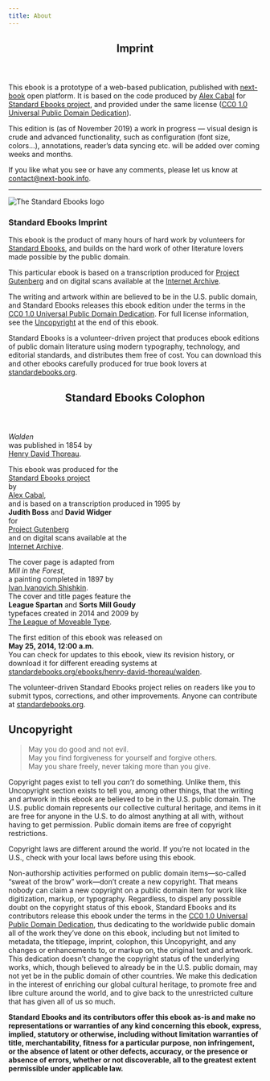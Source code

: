 ```yaml
---
title: About
---
```


<article>
  <section id="imprint" epub:type="imprint">
    <header>
      <h2 epub:type="title">Imprint</h2>
    </header>
    <p>This ebook is a prototype of a web-based publication, published with <a href="https://next-book.info">next-book</a> open platform. It is based on the code produced by <a href="https://alexcabal.com">Alex Cabal</a> for <a href="https://standardebooks.org">Standard Ebooks project</a>, and provided under the same license (<a href="https://creativecommons.org/publicdomain/zero/1.0/">CC0 1.0 Universal Public Domain Dedication</a>).</p>
    <p>This edition is (as of November 2019) a work in progress — visual design is crude and advanced functionality, such as configuration (font size, colors…), annotations, reader’s data syncing etc. will be added over coming weeks and months.</p>
    <p>If you like what you see or have any comments, please let us know at <a href="mailto:contact@next-book.info">contact@next-book.info</a>.</p>
    <hr>
    <img alt="The Standard Ebooks logo" src="./images/logo.svg" epub:type="z3998:publisher-logo"/>
    <h3>Standard Ebooks Imprint</h3>
    <p>This ebook is the product of many hours of hard work by volunteers for <a href="https://standardebooks.org">Standard Ebooks</a>, and builds on the hard work of other literature lovers made possible by the public domain.</p>
    <p>This particular ebook is based on a transcription produced for <a href="https://www.gutenberg.org/ebooks/205">Project Gutenberg</a> and on digital scans available at the <a href="https://archive.org/details/waldenorlifeinwo1854thor">Internet Archive</a>.</p>
    <p>The writing and artwork within are believed to be in the <abbr>U.S.</abbr> public domain, and Standard Ebooks releases this ebook edition under the terms in the <a href="https://creativecommons.org/publicdomain/zero/1.0/">CC0 1.0 Universal Public Domain Dedication</a>. For full license information, see the <a href="uncopyright.xhtml">Uncopyright</a> at the end of this ebook.</p>
    <p>Standard Ebooks is a volunteer-driven project that produces ebook editions of public domain literature using modern typography, technology, and editorial standards, and distributes them free of cost. You can download this and other ebooks carefully produced for true book lovers at <a href="https://standardebooks.org">standardebooks.org</a>.</p>
  </section>
  <section id="colophon" epub:type="colophon">
    <header>
      <h2 epub:type="title">Standard Ebooks Colophon</h2>
    </header>
    <p><i epub:type="se:name.publication.book">Walden</i><br/>
    was published in 1854 by<br/>
    <a href="https://en.wikipedia.org/wiki/Henry_David_Thoreau">Henry David Thoreau</a>.</p>
    <p>This ebook was produced for the<br/>
    <a href="https://standardebooks.org">Standard Ebooks project</a><br/>
    by<br/>
    <a href="https://alexcabal.com">Alex Cabal</a>,<br/>
    and is based on a transcription produced in 1995 by<br/>
    <b class="name">Judith Boss</b> and <b class="name">David Widger</b><br/>
    for<br/>
    <a href="https://www.gutenberg.org/ebooks/205">Project Gutenberg</a><br/>
    and on digital scans available at the<br/>
    <a href="https://archive.org/details/waldenorlifeinwo1854thor">Internet Archive</a>.</p>
    <p>The cover page is adapted from<br/>
    <i epub:type="se:name.visual-art.painting">Mill in the Forest</i>,<br/>
    a painting completed in 1897 by<br/>
    <a href="https://en.wikipedia.org/wiki/Ivan_Shishkin">Ivan Ivanovich Shishkin</a>.<br/>
    The cover and title pages feature the<br/>
    <b epub:type="se:name.visual-art.typeface">League Spartan</b> and <b epub:type="se:name.visual-art.typeface">Sorts Mill Goudy</b><br/>
    typefaces created in 2014 and 2009 by<br/>
    <a href="https://www.theleagueofmoveabletype.com">The League of Moveable Type</a>.</p>
    <p>The first edition of this ebook was released on<br/>
    <b>May 25, 2014, 12:00 <abbr class="time eoc">a.m.</abbr></b><br/>
    You can check for updates to this ebook, view its revision history, or download it for different ereading systems at<br/>
    <a href="https://standardebooks.org/ebooks/henry-david-thoreau/walden">standardebooks.org/ebooks/henry-david-thoreau/walden</a>.</p>
    <p>The volunteer-driven Standard Ebooks project relies on readers like you to submit typos, corrections, and other improvements. Anyone can contribute at <a href="https://standardebooks.org">standardebooks.org</a>.</p>
  </section>
  <section id="uncopyright" epub:type="copyright-page">
    <h2 epub:type="title">Uncopyright</h2>
    <blockquote epub:type="z3998:verse">
      <p>
        <span>May you do good and not evil.</span>
        <br/>
        <span>May you find forgiveness for yourself and forgive others.</span>
        <br/>
        <span>May you share freely, never taking more than you give.</span>
      </p>
    </blockquote>
    <p>Copyright pages exist to tell you <em>can’t</em> do something. Unlike them, this Uncopyright section exists to tell you, among other things, that the writing and artwork in this ebook are believed to be in the <abbr>U.S.</abbr> public domain. The <abbr>U.S.</abbr> public domain represents our collective cultural heritage, and items in it are free for anyone in the <abbr>U.S.</abbr> to do almost anything at all with, without having to get permission. Public domain items are free of copyright restrictions.</p>
    <p>Copyright laws are different around the world. If you’re not located in the <abbr>U.S.</abbr>, check with your local laws before using this ebook.</p>
    <p>Non-authorship activities performed on public domain items—so-called “sweat of the brow” work—don’t create a new copyright. That means nobody can claim a new copyright on a public domain item for work like digitization, markup, or typography. Regardless, to dispel any possible doubt on the copyright status of this ebook, Standard Ebooks and its contributors release this ebook under the terms in the <a href="https://creativecommons.org/publicdomain/zero/1.0/">CC0 1.0 Universal Public Domain Dedication</a>, thus dedicating to the worldwide public domain all of the work they’ve done on this ebook, including but not limited to metadata, the titlepage, imprint, colophon, this Uncopyright, and any changes or enhancements to, or markup on, the original text and artwork. This dedication doesn’t change the copyright status of the underlying works, which, though believed to already be in the <abbr>U.S.</abbr> public domain, may not yet be in the public domain of other countries. We make this dedication in the interest of enriching our global cultural heritage, to promote free and libre culture around the world, and to give back to the unrestricted culture that has given all of us so much.</p>
    <p>
      <strong>Standard Ebooks and its contributors offer this ebook as-is and make no representations or warranties of any kind concerning this ebook, express, implied, statutory or otherwise, including without limitation warranties of title, merchantability, fitness for a particular purpose, non infringement, or the absence of latent or other defects, accuracy, or the presence or absence of errors, whether or not discoverable, all to the greatest extent permissible under applicable law.</strong>
    </p>
  </section>
</article>
